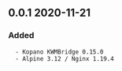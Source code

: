 ## 0.0.1 2020-11-21 <dave at tiredofit dot ca>

   ### Added
      - Kopano KWMBridge 0.15.0
      - Alpine 3.12 / Nginx 1.19.4 



